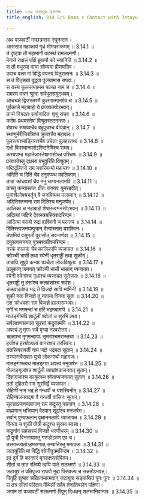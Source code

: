 ```yaml
---
title: ०१४ जटायुषः वृत्तान्तः
title_english: 014 Sri Rama s Contact with Jatayu

---
```

<div class="audioEmbed"  caption="श्रीराम-हरिसीताराममूर्ति-घनपाठिभ्यां वचनम्" src="https://archive.org/download/Ramayana-recitation-Sriram-harisItArAmamUrti-Ghanapaati-v2/Kanda_3/Kanda_3_ARK-014-Jatayusho_Vruthanthaha.mp3"></div>

अथ पञ्चवटीं गच्छन्नन्तरा रघुनन्दनः।  
आससाद महाकायं गृध्रं भीमपराक्रमम् ॥ 3.14.1 ॥   
तं दृष्ट्वा तौ महाभागौ वटस्थं रामलक्ष्मणौ।  
मेनाते राक्षसं पक्षिं ब्रुवाणौ को भवानिति ॥ 3.14.2 ॥   
स तौ मधुरया वाचा सौम्यया प्रीणयन्निव।  
उवाच वत्स मां विद्धि वयस्यं पितुरात्मनः ॥ 3.14.3 ॥   
स तं पितृसखं बुद्ध्वा पूजयामास राघवः।  
स तस्य कुलमव्यग्रमथ पप्रच्छ नाम च ॥ 3.14.4 ॥   
रामस्य वचनं श्रुत्वा सर्वभूतसमुद्भवम्।  
आचचक्षे द्विजस्तस्मै कुलमात्मानमेव च ॥ 3.14.5 ॥   
पूर्वकाले महाबाहो ये प्रजापतयोऽभवन्।  
तान्मे निगदतः सर्वानादितः शृणु राघव ॥ 3.14.6 ॥   
कर्दमः प्रथमस्तेषां विश्रुतस्तदनन्तरः।  
शेषश्च संश्रयश्चैव बहुपुत्रश्च वीर्यवान् ॥ 3.14.7 ॥   
स्थाणुर्मरीचिरत्रिश्च क्रुतश्चैव महाबलः।  
पुलस्त्यश्चाङ्गिराश्चैव प्रचेताः पुलहस्तथा ॥ 3.14.8 ॥   
दक्षो विवस्वानपरोऽरिष्टनेमिश्च राघव।  
कश्यपश्च महातेजास्तेषामासीच्च पश्चिमः ॥ 3.14.9 ॥   
प्रजापतेस्तु दक्षस्य बभूवुरिति विश्रुतम्।  
षष्टिर्दुहितरो राम यशस्विन्यो महायशः ॥ 3.14.10 ॥   
अदितिं च दितिं चैव दनुमप्यथ कालिकाम्।  
ताम्रां क्रोधवशां चैव मनुं चाप्यनलामपि ॥ 3.14.11 ॥   
तास्तु कन्यास्ततः प्रीतः कश्यपः पुनरब्रवीत्।  
पुत्रांस्रैलोक्यभर्तॄन् वै जनयिष्यथ मत्समान् ॥ 3.14.12 ॥   
अदितिस्तन्मना राम दितिश्च मनुजर्षभ।  
कालिका च महाबाहो शेषास्त्वमनसोऽभवन् ॥ 3.14.13 ॥   
अदित्यां जज्ञिरे देवास्त्रयस्त्रिंशदरिन्दम।  
आदित्या वसवो रुद्रा ह्यश्विनौ च परन्तप ॥ 3.14.14 ॥   
दितिस्त्वजनयत्पुत्रान् दैत्यांस्तात यशस्विनः।  
तेषामियं वसुमती पुरासीत् सवनार्णवा ॥ 3.14.15 ॥   
दनुस्त्वजनयत् पुत्रमश्वग्रीवमरिन्दम।  
नरकं कालकं चैव कालिकापि व्यजायत ॥ 3.14.16 ॥   
क्रौञ्चीं भासीं तथा श्येनीं धृतराष्ट्रीं तथा शुकीम्।  
ताम्रापि सुषुवे कन्याः पञ्चैता लोकविश्रुताः ॥ 3.14.17 ॥   
उलूकान् जनयत् क्रौञ्ची भासी भासान् व्यजायत।  
श्येनी श्येनांश्च गृध्रांश्च व्यजायत सुतेजसः ॥ 3.14.18 ॥   
धृतराष्ट्री तु हंसांश्च कलहंसांश्च सर्वशः।  
चक्रवाकांश्च भद्रं ते विजज्ञे सापि भामिनी ॥ 3.14.19 ॥   
शुकी नतां विजज्ञे तु नताया विनता सुता ॥ 3.14.20 ॥   
दश क्रोधवशा राम विजज्ञे ह्यात्मसम्भवाः।  
मृगीं च मगमन्दां च हरिं भद्रमदामपि ॥ 3.14.21 ॥   
मातङ्गीमपि शार्दूलीं श्वोतां च सुरभिं तथा।  
सर्वलक्षणसम्पन्नां सुरसां कद्रुकामपि ॥ 3.14.22 ॥   
अपत्यं तु मृगाः सर्वे मृग्या नरवरोत्तम।  
ऋक्षाश्च मृगमन्दायाः सृमराश्चमरास्तथा ॥ 3.14.23 ॥   
हर्याश्च हरयोऽपत्यं वानराश्च तरस्विनः।  
ततस्त्विरावतीं नाम जज्ञे भद्रमदा सुताम् ॥ 3.14.24 ॥   
तस्यास्त्वैरावतः पुत्रो लोकनाथो महागजः।  
मातङ्गास्त्वथ मातङ्ग्या अपत्यं मनुजर्षभ ॥ 3.14.25 ॥   
गोलाङ्गूलांश्च शार्दूली व्याघ्रांश्चाजनयत् सुतान्।  
दिशागजांश्च काकुत्स्थ श्वेताप्यजनयत् सुतान् ॥ 3.14.26 ॥   
ततो दुहितरौ राम सुरभिर्द्वे व्यजायत।  
रोहिणीं नाम भद्रं ते गन्धर्वीं च यशस्विनीम् ॥ 3.14.27 ॥   
रोहिण्यजनयद्गा वै गन्धर्वी वाजिनः सुतान्।  
सुरसाऽजनयन्नागान् राम कद्रूस्तु पन्नगान् ॥ 3.14.28 ॥   
ब्राह्मणान् क्षत्त्रियान् वैश्यान् शूद्रांश्च मनजर्षभ।  
सर्वान् पुण्यफलान् वृक्षाननलापि व्याजायत ॥ 3.14.29 ॥   
विनता च शुकी पौत्री कद्रूश्च सुरसा स्वसा।  
कद्रूर्नागं सहस्रस्यं विजज्ञे धरणीधरम् ॥ 3.14.30 ॥   
द्वौ पुत्रौ विनतायास्तु गरुडोऽरुण एव च।  
तस्माज्जातोऽहमरुणात् सम्पातिस्तु ममाग्रजः ॥ 3.14.31 ॥   
जटायुरिति मां विद्धि श्येनीपुत्रमरिन्दम ॥ 3.14.32 ॥   
इदं दुर्गं हि कान्तारं मृगराक्षससेवितम्।  
सीतां च तात रक्षिष्ये त्वयि याते सलक्ष्मणे ॥ 3.14.33 ॥   
जटायुषं तं प्रतिपूज्य राघवो मुदा पिरष्वज्य च सन्नतोऽभवत्।  
पितुर्हि शुश्राव सखित्वमात्मवान् जटायुषा सङ्कथितं पुनः पुनः ॥ 3.14.34 ॥   
स तत्र सीतां परिदाय मैथिलीं सहैव तेनातिबलेन पक्षिणा।  
जगाम तां पञ्चवटीं सलक्ष्मणो रिपून् दिधक्षन् शलभानिवानलः ॥ 3.14.35 ॥   